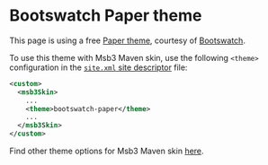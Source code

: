# Bootswatch Paper theme

This page is using a free [Paper theme][bootswatch-theme], courtesy of
[Bootswatch][bootswatch].

To use this theme with Msb3 Maven skin, use the following `<theme>` configuration
in the [`site.xml` site descriptor][site-xml] file:
  
```xml
<custom>
  <msb3Skin>
    ...
    <theme>bootswatch-paper</theme>
    ...
  </msb3Skin>
</custom>
```

Find other theme options for Msb3 Maven skin [here][msb3-themes].

[bootswatch-theme]: http://bootswatch.com/paper/
[bootswatch]: http://bootswatch.com
[site-xml]: http://maven.apache.org/doxia/doxia-sitetools/doxia-decoration-model/decoration.html
[msb3-themes]: ../config.html#Themes
